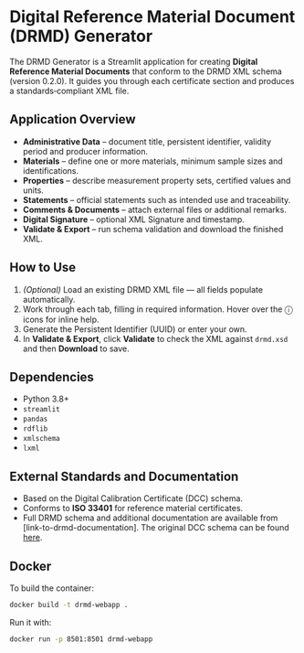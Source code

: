 # Digital Reference Material Document (DRMD) Generator

The DRMD Generator is a Streamlit application for creating **Digital Reference Material Documents** that conform to the DRMD XML schema (version 0.2.0). It guides you through each certificate section and produces a standards‑compliant XML file.

## Application Overview
- **Administrative Data** – document title, persistent identifier, validity period and producer information.
- **Materials** – define one or more materials, minimum sample sizes and identifications.
- **Properties** – describe measurement property sets, certified values and units.
- **Statements** – official statements such as intended use and traceability.
- **Comments & Documents** – attach external files or additional remarks.
- **Digital Signature** – optional XML Signature and timestamp.
- **Validate & Export** – run schema validation and download the finished XML.

## How to Use
1. *(Optional)* Load an existing DRMD XML file — all fields populate automatically.
2. Work through each tab, filling in required information. Hover over the ⓘ icons for inline help.
3. Generate the Persistent Identifier (UUID) or enter your own.
4. In **Validate & Export**, click **Validate** to check the XML against `drmd.xsd` and then **Download** to save.

## Dependencies
- Python 3.8+
- `streamlit`
- `pandas`
- `rdflib`
- `xmlschema`
- `lxml`

## External Standards and Documentation
- Based on the Digital Calibration Certificate (DCC) schema.
- Conforms to **ISO 33401** for reference material certificates.
- Full DRMD schema and additional documentation are available from [link-to-drmd-documentation]. The original DCC schema can be found [here](link-to-dcc-schema).

## Docker
To build the container:
```bash
docker build -t drmd-webapp .
```
Run it with:
```bash
docker run -p 8501:8501 drmd-webapp
```
